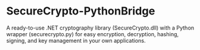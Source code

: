 # SecureCrypto-PythonBridge
A ready-to-use .NET cryptography library (SecureCrypto.dll) with a Python wrapper (securecrypto.py) for easy encryption, decryption, hashing, signing, and key management in your own applications.

